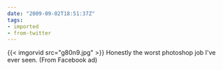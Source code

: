 ```yaml
---
date: "2009-09-02T18:51:37Z"
tags:
- imported
- from-twitter
---
```

{{< imgorvid src="g80n9.jpg" >}} Honestly the worst photoshop job I've ever seen. \(From Facebook ad)
